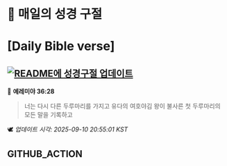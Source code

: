 # 🙏 매일의 성경 구절
# [Daily Bible verse]
## [![README에 성경구절 업데이트](https://github.com/DONGSUKA/first_test/actions/workflows/update-readme-bible.yml/badge.svg)](https://github.com/DONGSUKA/first_test/actions/workflows/update-readme-bible.yml)
<!-- START_BIBLE_VERSE -->
📖 **예레미야 36:28**
> 너는 다시 다른 두루마리를 가지고 유다의 여호야김 왕이 불사른 첫 두루마리의 모든 말을 기록하고

🕊️ _업데이트 시각: 2025-09-10 20:55:01 KST_
  <!-- END_BIBLE_VERSE -->
## GITHUB_ACTION
